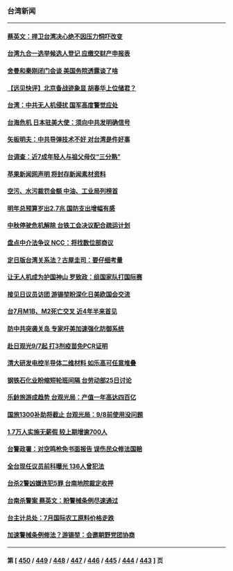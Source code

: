 ### 台湾新闻
---
#### [蔡英文：捍卫台湾决心绝不因压力恫吓改变](../../pages/ncid1349361/n13809665.md) 
#### [台湾九合一选举候选人登记 应缴交财产申报表](../../pages/ncid1349361/n13809528.md) 
#### [舍曼和秦刚闭门会谈 美国务院透露谈了啥](../../pages/ncid1349361/n13809463.md) 
#### [【远见快评】北京备战迹象显 胡春华上位储君？](../../pages/ncid1349361/n13809399.md) 
#### [台湾：中共无人机侵扰 国军高度警觉应处](../../pages/ncid1349361/n13809026.md) 
#### [台海危机 日本驻美大使：须向中共发明确信号](../../pages/ncid1349361/n13809271.md) 
#### [矢板明夫：中共导弹技术不好 对台湾是件好事](../../pages/ncid1349361/n13808945.md) 
#### [台调查：近7成年轻人与祖父母仅“三分熟”](../../pages/ncid1349361/n13809226.md) 
#### [苹果新闻网声明 将封存新闻素材资料](../../pages/ncid1349361/n13809219.md) 
#### [空污、水污裁罚金额 中油、工业局列榜首](../../pages/ncid1349361/n13809221.md) 
#### [明年总预算岁出2.7兆 国防支出增幅有感](../../pages/ncid1349361/n13809220.md) 
#### [中秋停驶危机解除 台铁工会决议配合疏运计划](../../pages/ncid1349361/n13809229.md) 
#### [盘点中介法争议 NCC：将找数位部商议](../../pages/ncid1349361/n13809228.md) 
#### [定日版台湾关系法？古屋圭司：要仔细考量](../../pages/ncid1349361/n13809199.md) 
#### [让无人机成为护国神山 罗致政：组国家队打国际赛](../../pages/ncid1349361/n13809200.md) 
#### [接见日议员访团 游锡堃盼深化日美欧国会交流](../../pages/ncid1349361/n13809195.md) 
#### [台7月M1B、M2死亡交叉 近4年半来首见](../../pages/ncid1349361/n13809192.md) 
#### [防中共突袭关岛 专家吁美加速强化防御系统](../../pages/ncid1349361/n13809190.md) 
#### [赴日观光9/7起 打3剂疫苗免PCR证明](../../pages/ncid1349361/n13809188.md) 
#### [清大研发电控半导体二维材料 如乐高可任意堆叠](../../pages/ncid1349361/n13809208.md) 
#### [钢铁石化业盼缩短轮班间隔 台劳动部25日讨论](../../pages/ncid1349361/n13809145.md) 
#### [乐龄旅游成趋势 台观光局：产值一年高达四百亿](../../pages/ncid1349361/n13809146.md) 
#### [国旅1300补助将截止 台观光局：9/8前使用没问题](../../pages/ncid1349361/n13809149.md) 
#### [1.7万人实施无薪假 较上期增逾700人](../../pages/ncid1349361/n13809148.md) 
#### [台警政署：对空鸣枪免书面报告 误伤民众修法国赔](../../pages/ncid1349361/n13809089.md) 
#### [全台现任议员前科曝光  136人曾犯法](../../pages/ncid1349361/n13809113.md) 
#### [台杀2警凶嫌连犯5罪 台南地院裁定收押](../../pages/ncid1349361/n13809114.md) 
#### [台南杀警案 蔡英文：盼警械条例尽速通过](../../pages/ncid1349361/n13809079.md) 
#### [台主计总处：7月国际农工原料价格走跌](../../pages/ncid1349361/n13809078.md) 
#### [加速警械条例修法？游锡堃：会邀朝野党团协商](../../pages/ncid1349361/n13809066.md) 

---
#### 第 [ [450](./450.md) / [449](./449.md) / [448](./448.md) / [447](./447.md) / [446](./446.md) / [445](./445.md) / [444](./444.md) / [443](./443.md) ] 页

